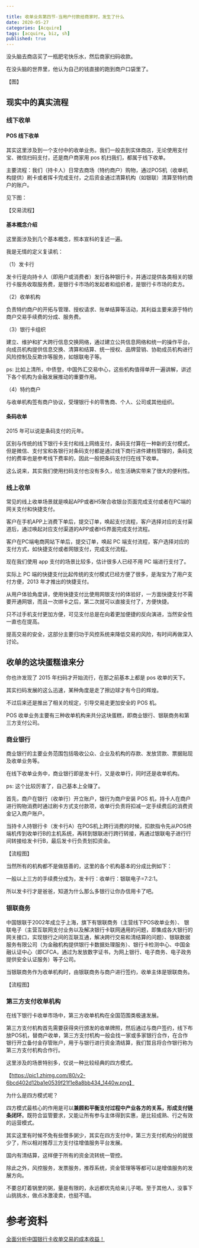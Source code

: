 ```yaml
---

title: 收单业务第四节-当用户付款给商家时，发生了什么
date: 2020-05-27
categories: [Acquire]
tags: [acquire, biz, sh]
published: true
---
```


没头脑去商店买了一瓶肥宅快乐水，然后商家扫码收款。

在没头脑的世界里，他认为自己的钱直接的跑到商户口袋里了。

【图】

## 现实中的真实流程

### 线下收单

#### POS 线下收单

其实这里涉及到一个支付中的收单业务。我们一般去到实体商店，无论使用支付宝、微信扫码支付，还是商户商家用 pos 机扫我们，都属于线下收单。

主要流程：我们（持卡人）日常去商场（特约商户）购物，通过POS机（收单机构提供）刷卡或者挥卡完成支付，之后资金通过清算机构（如银联）清算至特约商户的账户。

见下图：

【交易流程】

#### 基本概念介绍

这里面涉及到几个基本概念，照本宣科的复述一遍。

我是无情的定义复读机：

（1）发卡行

发卡行是向持卡人（即用户或消费者）发行各种银行卡，并通过提供各类相关的银行卡服务收取服务费，是银行卡市场的发起者和组织者，是银行卡市场的卖方。

（2）收单机构

负责特约商户的开拓与管理、授权请求、账单结算等活动，其利益主要来源于特约商户交易手续费的分成、服务费。

（3）银行卡组织

建立、维护和扩大跨行信息交换网络，通过建立公共信息网络和统一的操作平台，向成员机构提供信息交换、清算和结算、统一授权、品牌营销、协助成员机构进行风险控制及反欺诈等服务，如银联电子等。

ps: 比如上清所，中债登，中国外汇交易中心，这些机构值得单开一遍讲解，讲述下各个机构为金融发展推动的重要作用。

（4）特约商户

与收单机构签有商户协议，受理银行卡的零售商、个人、公司或其他组织。

#### 条码收单

2015 年可以说是条码支付的元年。

区别与传统的线下银行卡支付和线上网络支付，条码支付算在一种新的支付模式，但是微信、支付宝和各银行对条码支付都是通过线下商行进件建档管理的，条码支付的费率也是参考线下费率的，因此一般把条码支付归在线下收单。

这么说来，其实我们使用扫码支付也没有多久，给生活确实带来了很大的便利性。

### 线上收单

常见的线上收单场景就是唤起APP或者H5聚合收银台页面完成支付或者在PC端的网关支付和快捷支付。

客户在手机APP上消费下单后，提交订单，唤起支付流程，客户选择对应的支付渠道后，通过唤起对应支付渠道的APP或者H5界面完成支付流程。

客户在PC端电商网站下单后，提交订单，唤起 PC 端支付流程，客户选择对应的支付方式，如快捷支付或者网银支付，完成支付流程。

现在我们使用 app 支付的场景比较多，估计很多人已经不用 PC 端进行支付了。

实际上 PC 端的快捷支付比起传统的支付模式已经方便了很多，是淘宝为了用户支付方便，2013 年才推出的快捷支付。

从用户体验角度讲，使用快捷支付比使用网银支付的体验好，一方面快捷支付不需要开通网银，而且一次绑卡之后，第二次就可以直接支付了，方便快捷。

只不过手机支付更加方便，可见支付总是在向着更加便捷的反向演进，当然安全性一直也在提高。

提高交易的安全，这部分主要归功于风控系统来降低交易的风险，有时间再做深入讨论。

## 收单的这块蛋糕谁来分

你也许发现了 2015 年扫码才开始流行，在那之前基本上都是 pos 收单的天下。

其实扫码发展的这么迅速，某种角度是走了擦边球才有今日的辉煌。

不过后来还是推出了相关的规定，引导交易走更加安全的 POS 机。

POS 收单业务主要有三种收单机构来共分这块蛋糕，即商业银行、银联商务和第三方支付公司。

### 商业银行

商业银行的主要业务范围包括吸收公众、企业及机构的存款、发放贷款、票据贴现及收单业务等。

在线下收单业务中，商业银行即是发卡行，又是收单行，同时还是收单机构。

ps: 这个比较厉害了，自己基本上全赚了。

首先，商户在银行（收单行）开立账户，银行为商户安装 POS 机，持卡人在商户进行购物消费时通过刷卡方式支付款项，收单行负责将扣减一定手续费后的消费资金记入商户账户。

当持卡人持银行卡（发卡行A）在POS机上跨行消费的时候，扣款指令先从POS终端机传到收单行B的主机系统，再转到银联进行跨行转接，再通过银联电子进行行间转接给发卡行B，最后发卡行负责划扣资金。

【流程图】

当然所有的机构都不是做慈善的，这里的各个机构基本的分成比例如下：

一般以上三方的手续费分成为，发卡行：收单行：银联电子=7:2:1。

所以发卡行才是爸爸，知道为什么那么多银行让你办信用卡了吧。

### 银联商务

中国银联于2002年成立于上海，旗下有银联商务（主营线下POS收单业务）、 银联电子（主营互联网支付业务以及解决银行卡联网通用的问题，即集成各大银行的网关接口，实现银行之间的互联互通，解决跨行交易和清结算的问题）、银联数据服务有限公司（为金融机构提供银行卡数据处理服务）、银行卡检测中心、中国金融认证中心（即CFCA，通过为发放数字证书，为网上银行、电子商务、电子政务提供安全认证服务）等子公司。

当银联商务作为收单机构时，由银联商务与商户进行签约，收单主体是银联商务。

【流程图】

### 第三方支付收单机构

在线下银行卡收单市场中，第三方收单机构在全国范围类极速发展。

第三方支付机构首先需要获得央行颁发的收单牌照，然后通过与商户签约，线下布放POS机，替商户收单，第三方支付机构一般会找一家或多家银行合作，在合作银行开立备付金存管账户，用于与银行进行资金清结算，我们暂且将合作银行称为第三方支付机构合作行。

这里涉及的场景特别多，仅说一种比较经典的四方模式。

【https://pic1.zhimg.com/80/v2-6bcd402d12ba1e0539f21f1e8a8bb434_1440w.png】

为什么是四方模式呢？

四方模式最核心的作用是可以**兼顾和平衡支付过程中产业各方的关系，形成支付链条闭环**。既符合监管要求，又能让所有参与主体得到实惠，是比较成熟、行之有效的运营模式。

其实这里有时候不免有些僧多粥少，其实在四方支付中，第三方支付机构分的就很少了，所以相对推荐三方支付往增值服务平台发展。

国内有清结算，这样便于所有的资金流转统一管控。

除此之外，风控服务，发票服务，推荐系统，资金管理等等都可以是增值服务的发展方向。

不要总盯着锅里的粥，量是有限的，永远都优先给亲儿子喝。至于其他人，没事下山挑挑水，做点冰激凌卖，也挺不错。

# 参考资料

[全面分析中国银行卡收单交易的成本收益！](https://new.qq.com/omn/20190110/20190110A0U1FV.html)

